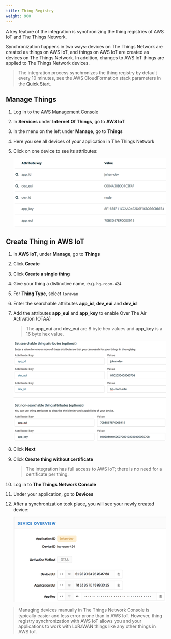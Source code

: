 ```yaml
---
title: Thing Registry
weight: 900
---
```


A key feature of the integration is synchronizing the thing registries of AWS IoT and The Things Network.

Synchronization happens in two ways: devices on The Things Network are created as things on AWS IoT, and things on AWS IoT are created as devices on The Things Network. In addition, changes to AWS IoT things are applied to The Things Network devices.

> The integration process synchronizes the thing registry by default every 10 minutes, see the AWS CloudFormation stack parameters in the [Quick Start](./quick-start.md).

## Manage Things

1. Log in to the [AWS Management Console](http://console.aws.amazon.com)
2. In **Services** under **Internet Of Things**, go to **AWS IoT**
3. In the menu on the left under **Manage**, go to **Things**
4. Here you see all devices of your application in The Things Network
5. Click on one device to see its attributes:

   ![Device Attributes](device-attributes.png)

## Create Thing in AWS IoT

1. In **AWS IoT**, under **Manage**, go to **Things**
2. Click **Create**
3. Click **Create a single thing**
4. Give your thing a distinctive name, e.g. `hq-room-424`
5. For **Thing Type**, select `lorawan`
6. Enter the searchable attributes **app_id**, **dev_eui** and **dev_id**
7. Add the attributes **app_eui** and **app_key** to enable Over The Air Activation (OTAA)

   > The **app_eui** and **dev_eui** are 8 byte hex values and **app_key** is a 16 byte hex value.

   ![Create Thing](create-thing.png)

8. Click **Next**
9. Click **Create thing without certificate**

   > The integration has full access to AWS IoT; there is no need for a certificate per thing.

10. Log in to **The Things Network Console**
11. Under your application, go to **Devices**
12. After a synchronization took place, you will see your newly created device:

    ![Device in TTN](device-in-ttn.png)

> Managing devices manually in The Things Network Console is typically easier and less error prone than in AWS IoT. However, thing registry synchronization with AWS IoT allows you and your applications to work with LoRaWAN things like any other things in AWS IoT.
